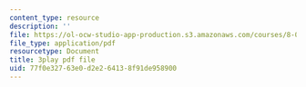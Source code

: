 ```yaml
---
content_type: resource
description: ''
file: https://ol-ocw-studio-app-production.s3.amazonaws.com/courses/8-04-quantum-physics-i-spring-2016/77f0e32763e0d2e264138f91de958900_Cb_3sOYLjUI.pdf
file_type: application/pdf
resourcetype: Document
title: 3play pdf file
uid: 77f0e327-63e0-d2e2-6413-8f91de958900
---
```


